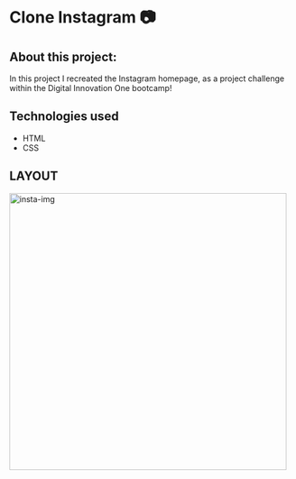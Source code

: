 # Clone Instagram 📷

## About this project:

In this project I recreated the Instagram homepage, as a project challenge within the Digital Innovation One bootcamp!

## Technologies used
 - HTML
 - CSS

## LAYOUT 
<img width="491" alt="insta-img" src="https://user-images.githubusercontent.com/62813130/163693945-c22140ff-eb49-448d-a485-eeaf77bc1796.png">

